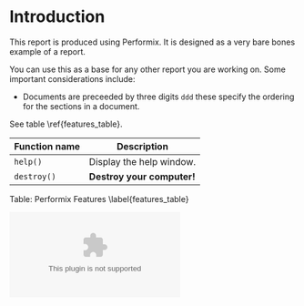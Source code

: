 
# Introduction

This report is produced using Performix. It is designed as a very bare bones example of a report.

You can use this as a base for any other report you are working on. Some important considerations include:

* Documents are preceeded by three digits `ddd` these specify the ordering for the sections in a document.

See table \ref{features_table}.

| Function name | Description                    |
| ------------- | ------------------------------ |
| `help()`      | Display the help window.       |
| `destroy()`   | **Destroy your computer!**     |

Table: Performix Features \label{features_table}

![Decision Tree](temp/decision_tree.eps)

